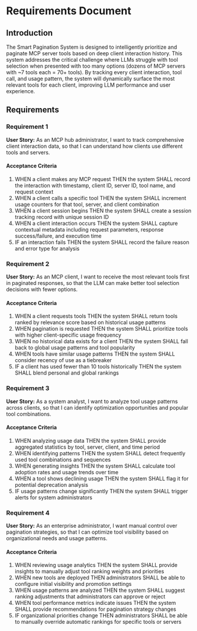 # Requirements Document

## Introduction

The Smart Pagination System is designed to intelligently prioritize and paginate MCP server tools based on deep client interaction history. This system addresses the critical challenge where LLMs struggle with tool selection when presented with too many options (dozens of MCP servers with ~7 tools each = 70+ tools). By tracking every client interaction, tool call, and usage pattern, the system will dynamically surface the most relevant tools for each client, improving LLM performance and user experience.

## Requirements

### Requirement 1

**User Story:** As an MCP hub administrator, I want to track comprehensive client interaction data, so that I can understand how clients use different tools and servers.

#### Acceptance Criteria

1. WHEN a client makes any MCP request THEN the system SHALL record the interaction with timestamp, client ID, server ID, tool name, and request context
2. WHEN a client calls a specific tool THEN the system SHALL increment usage counters for that tool, server, and client combination
3. WHEN a client session begins THEN the system SHALL create a session tracking record with unique session ID
4. WHEN a client interaction occurs THEN the system SHALL capture contextual metadata including request parameters, response success/failure, and execution time
5. IF an interaction fails THEN the system SHALL record the failure reason and error type for analysis

### Requirement 2

**User Story:** As an MCP client, I want to receive the most relevant tools first in paginated responses, so that the LLM can make better tool selection decisions with fewer options.

#### Acceptance Criteria

1. WHEN a client requests tools THEN the system SHALL return tools ranked by relevance score based on historical usage patterns
2. WHEN pagination is requested THEN the system SHALL prioritize tools with higher client-specific usage frequency
3. WHEN no historical data exists for a client THEN the system SHALL fall back to global usage patterns and tool popularity
4. WHEN tools have similar usage patterns THEN the system SHALL consider recency of use as a tiebreaker
5. IF a client has used fewer than 10 tools historically THEN the system SHALL blend personal and global rankings

### Requirement 3

**User Story:** As a system analyst, I want to analyze tool usage patterns across clients, so that I can identify optimization opportunities and popular tool combinations.

#### Acceptance Criteria

1. WHEN analyzing usage data THEN the system SHALL provide aggregated statistics by tool, server, client, and time period
2. WHEN identifying patterns THEN the system SHALL detect frequently used tool combinations and sequences
3. WHEN generating insights THEN the system SHALL calculate tool adoption rates and usage trends over time
4. WHEN a tool shows declining usage THEN the system SHALL flag it for potential deprecation analysis
5. IF usage patterns change significantly THEN the system SHALL trigger alerts for system administrators

### Requirement 4

**User Story:** As an enterprise administrator, I want manual control over pagination strategies, so that I can optimize tool visibility based on organizational needs and usage patterns.

#### Acceptance Criteria

1. WHEN reviewing usage analytics THEN the system SHALL provide insights to manually adjust tool ranking weights and priorities
2. WHEN new tools are deployed THEN administrators SHALL be able to configure initial visibility and promotion settings
3. WHEN usage patterns are analyzed THEN the system SHALL suggest ranking adjustments that administrators can approve or reject
4. WHEN tool performance metrics indicate issues THEN the system SHALL provide recommendations for pagination strategy changes
5. IF organizational priorities change THEN administrators SHALL be able to manually override automatic rankings for specific tools or servers